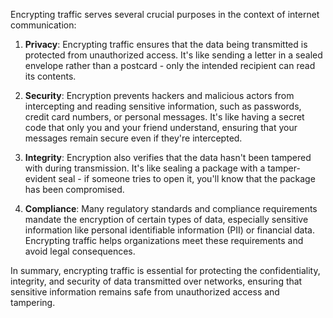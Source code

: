 Encrypting traffic serves several crucial purposes in the context of internet communication:

1. **Privacy**: Encrypting traffic ensures that the data being transmitted is protected from unauthorized access. It's like sending a letter in a sealed envelope rather than a postcard - only the intended recipient can read its contents.

2. **Security**: Encryption prevents hackers and malicious actors from intercepting and reading sensitive information, such as passwords, credit card numbers, or personal messages. It's like having a secret code that only you and your friend understand, ensuring that your messages remain secure even if they're intercepted.

3. **Integrity**: Encryption also verifies that the data hasn't been tampered with during transmission. It's like sealing a package with a tamper-evident seal - if someone tries to open it, you'll know that the package has been compromised.

4. **Compliance**: Many regulatory standards and compliance requirements mandate the encryption of certain types of data, especially sensitive information like personal identifiable information (PII) or financial data. Encrypting traffic helps organizations meet these requirements and avoid legal consequences.

In summary, encrypting traffic is essential for protecting the confidentiality, integrity, and security of data transmitted over networks, ensuring that sensitive information remains safe from unauthorized access and tampering.